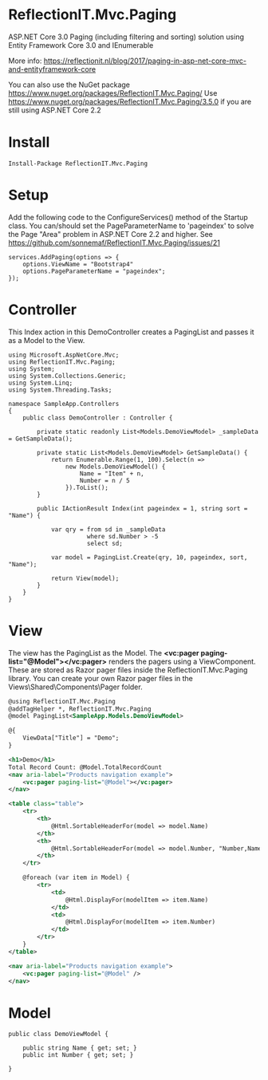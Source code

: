 # ReflectionIT.Mvc.Paging
ASP.NET Core 3.0 Paging (including filtering and sorting) solution using Entity Framework Core 3.0 and IEnumerable<T>

More info: https://reflectionit.nl/blog/2017/paging-in-asp-net-core-mvc-and-entityframework-core

You can also use the NuGet package https://www.nuget.org/packages/ReflectionIT.Mvc.Paging/ 
Use https://www.nuget.org/packages/ReflectionIT.Mvc.Paging/3.5.0 if you are still using ASP.NET Core 2.2

# Install
`Install-Package ReflectionIT.Mvc.Paging`                 

# Setup 
Add the following code to the ConfigureServices() method of the Startup class. You can/should set the PageParameterName to 'pageindex' to solve the Page "Area" problem in ASP.NET Core 2.2 and higher. See https://github.com/sonnemaf/ReflectionIT.Mvc.Paging/issues/21

```
services.AddPaging(options => {
    options.ViewName = "Bootstrap4"
    options.PageParameterName = "pageindex";
});
```            

# Controller
This Index action in this DemoController creates a PagingList and passes it as a Model to the View.

```
using Microsoft.AspNetCore.Mvc;
using ReflectionIT.Mvc.Paging;
using System;
using System.Collections.Generic;
using System.Linq;
using System.Threading.Tasks;

namespace SampleApp.Controllers
{
    public class DemoController : Controller {

        private static readonly List<Models.DemoViewModel> _sampleData = GetSampleData();

        private static List<Models.DemoViewModel> GetSampleData() {
            return Enumerable.Range(1, 100).Select(n =>
                new Models.DemoViewModel() {
                    Name = "Item" + n,
                    Number = n / 5
                }).ToList();
        }

        public IActionResult Index(int pageindex = 1, string sort = "Name") {

            var qry = from sd in _sampleData
                      where sd.Number > -5
                      select sd;

            var model = PagingList.Create(qry, 10, pageindex, sort, "Name");

            return View(model);
        }
    }
}
```

# View
The view has the PagingList<T> as the Model. The **<vc:pager paging-list="@Model"></vc:pager>** renders the pagers using a ViewComponent. These are stored as Razor pager files inside the ReflectionIT.Mvc.Paging library. You can create your own Razor pager files in the Views\Shared\Components\Pager folder.

```xml
@using ReflectionIT.Mvc.Paging
@addTagHelper *, ReflectionIT.Mvc.Paging
@model PagingList<SampleApp.Models.DemoViewModel>

@{
    ViewData["Title"] = "Demo";
}

<h1>Demo</h1>
Total Record Count: @Model.TotalRecordCount
<nav aria-label="Products navigation example">
    <vc:pager paging-list="@Model"></vc:pager>
</nav>

<table class="table">
    <tr>
        <th>
            @Html.SortableHeaderFor(model => model.Name)
        </th>
        <th>
            @Html.SortableHeaderFor(model => model.Number, "Number,Name")
        </th>
    </tr>

    @foreach (var item in Model) {
        <tr>
            <td>
                @Html.DisplayFor(modelItem => item.Name)
            </td>
            <td>
                @Html.DisplayFor(modelItem => item.Number)
            </td>
        </tr>
    }
</table>

<nav aria-label="Products navigation example">
    <vc:pager paging-list="@Model" />
</nav>

```

# Model
```
public class DemoViewModel {

    public string Name { get; set; }
    public int Number { get; set; }

}
```
